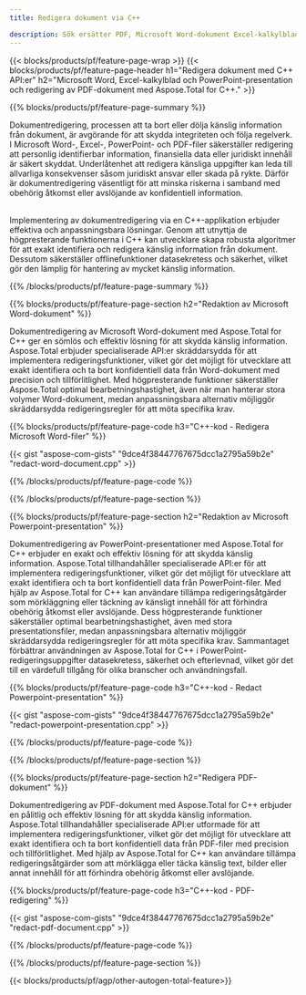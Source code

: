 ```yaml
---
title: Redigera dokument via C++ 

description: Sök ersätter PDF, Microsoft Word-dokument Excel-kalkylblad och PowerPoint-presentationsdata via C++-applikationen. C++-kod listad
---
```


{{< blocks/products/pf/feature-page-wrap >}}
{{< blocks/products/pf/feature-page-header h1="Redigera dokument med C++ API:er" h2="Microsoft Word, Excel-kalkylblad och PowerPoint-presentation och redigering av PDF-dokument med Aspose.Total for C++." >}}

{{% blocks/products/pf/feature-page-summary %}}

Dokumentredigering, processen att ta bort eller dölja känslig information från dokument, är avgörande för att skydda integriteten och följa regelverk. I Microsoft Word-, Excel-, PowerPoint- och PDF-filer säkerställer redigering att personlig identifierbar information, finansiella data eller juridiskt innehåll är säkert skyddat. Underlåtenhet att redigera känsliga uppgifter kan leda till allvarliga konsekvenser såsom juridiskt ansvar eller skada på rykte. Därför är dokumentredigering väsentligt för att minska riskerna i samband med obehörig åtkomst eller avslöjande av konfidentiell information.<br /><br />

Implementering av dokumentredigering via en C++-applikation erbjuder effektiva och anpassningsbara lösningar. Genom att utnyttja de högpresterande funktionerna i C++ kan utvecklare skapa robusta algoritmer för att exakt identifiera och redigera känslig information från dokument. Dessutom säkerställer offlinefunktioner datasekretess och säkerhet, vilket gör den lämplig för hantering av mycket känslig information. 

{{% /blocks/products/pf/feature-page-summary  %}}

{{% blocks/products/pf/feature-page-section  h2="Redaktion av Microsoft Word-dokument" %}}

Dokumentredigering av Microsoft Word-dokument med Aspose.Total for C++ ger en sömlös och effektiv lösning för att skydda känslig information. Aspose.Total erbjuder specialiserade API:er skräddarsydda för att implementera redigeringsfunktioner, vilket gör det möjligt för utvecklare att exakt identifiera och ta bort konfidentiell data från Word-dokument med precision och tillförlitlighet. Med högpresterande funktioner säkerställer Aspose.Total optimal bearbetningshastighet, även när man hanterar stora volymer Word-dokument, medan anpassningsbara alternativ möjliggör skräddarsydda redigeringsregler för att möta specifika krav.

{{% blocks/products/pf/feature-page-code h3="C++-kod - Redigera Microsoft Word-filer" %}}

{{< gist "aspose-com-gists" "9dce4f38447767675dcc1a2795a59b2e" "redact-word-document.cpp" >}}

{{% /blocks/products/pf/feature-page-code  %}}

{{% /blocks/products/pf/feature-page-section %}}

{{% blocks/products/pf/feature-page-section  h2="Redaktion av Microsoft Powerpoint-presentation" %}}

Dokumentredigering av PowerPoint-presentationer med Aspose.Total for C++ erbjuder en exakt och effektiv lösning för att skydda känslig information. Aspose.Total tillhandahåller specialiserade API:er för att implementera redigeringsfunktioner, vilket gör det möjligt för utvecklare att exakt identifiera och ta bort konfidentiell data från PowerPoint-filer. Med hjälp av Aspose.Total for C++ kan användare tillämpa redigeringsåtgärder som mörkläggning eller täckning av känsligt innehåll för att förhindra obehörig åtkomst eller avslöjande. Dess högpresterande funktioner säkerställer optimal bearbetningshastighet, även med stora presentationsfiler, medan anpassningsbara alternativ möjliggör skräddarsydda redigeringsregler för att möta specifika krav. Sammantaget förbättrar användningen av Aspose.Total for C++ i PowerPoint-redigeringsuppgifter datasekretess, säkerhet och efterlevnad, vilket gör det till en värdefull tillgång för olika branscher och användningsfall.

{{% blocks/products/pf/feature-page-code h3="C++-kod - Redact Powerpoint-presentation" %}}

{{< gist "aspose-com-gists" "9dce4f38447767675dcc1a2795a59b2e" "redact-powerpoint-presentation.cpp" >}}

{{% /blocks/products/pf/feature-page-code  %}}

{{% /blocks/products/pf/feature-page-section %}}


{{% blocks/products/pf/feature-page-section  h2="Redigera PDF-dokument" %}}

Dokumentredigering av PDF-dokument med Aspose.Total for C++ erbjuder en pålitlig och effektiv lösning för att skydda känslig information. Aspose.Total tillhandahåller specialiserade API:er utformade för att implementera redigeringsfunktioner, vilket gör det möjligt för utvecklare att exakt identifiera och ta bort konfidentiell data från PDF-filer med precision och tillförlitlighet. Med hjälp av Aspose.Total for C++ kan användare tillämpa redigeringsåtgärder som att mörklägga eller täcka känslig text, bilder eller annat innehåll för att förhindra obehörig åtkomst eller avslöjande.

{{% blocks/products/pf/feature-page-code h3="C++-kod - PDF-redigering" %}}

{{< gist "aspose-com-gists" "9dce4f38447767675dcc1a2795a59b2e" "redact-pdf-document.cpp" >}}

{{% /blocks/products/pf/feature-page-code  %}}

{{% /blocks/products/pf/feature-page-section %}}

{{< blocks/products/pf/agp/other-autogen-total-feature>}}